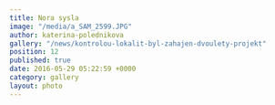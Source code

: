 ```yaml
---
title: Nora sysla
image: "/media/a_SAM_2599.JPG"
author: katerina-polednikova
gallery: "/news/kontrolou-lokalit-byl-zahajen-dvoulety-projekt"
position: 12
published: true
date: 2016-05-29 05:22:59 +0000
category: gallery
layout: photo
---
```

